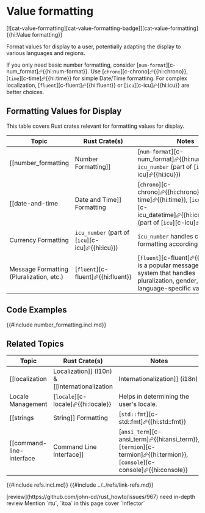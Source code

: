 # Value formatting

[![cat-value-formatting][cat-value-formatting-badge]][cat-value-formatting]{{hi:Value formatting}}

Format values for display to a user, potentially adapting the display to various languages and regions.

If you only need basic number formatting, consider [`num-format`][c-num_format]⮳{{hi:num-format}}. Use [`chrono`][c-chrono]⮳{{hi:chrono}}, [`time`][c-time]⮳{{hi:time}} for simple Date/Time formatting. For complex localization, [`fluent`][c-fluent]⮳{{hi:fluent}} or [`icu`][c-icu]⮳{{hi:icu}} are better choices.

## Formatting Values for Display

This table covers Rust crates relevant for formatting values for display.

| Topic | Rust Crate(s) | Notes |
|---|---|---|
| [[number_formatting | Number Formatting]] | [`num-format`][c-num_format]⮳{{hi:num-format}}, `icu_number` (part of [`icu`][c-icu]⮳{{hi:icu}}) | [`num-format`][c-num_format]⮳{{hi:num-format}} provides flexible number formatting. `icu_number` (from the [`icu`][c-icu]⮳{{hi:icu}} crate family) offers more advanced number formatting with internationalization support. |
| [[date-and-time | Date and Time]] Formatting | [`chrono`][c-chrono]⮳{{hi:chrono}}, [`time`][c-time]⮳{{hi:time}}, [`icu_datetime`][c-icu_datetime]⮳{{hi:icu_datetime}} (part of [`icu`][c-icu]⮳{{hi:icu}}) | [`chrono`][c-chrono]⮳{{hi:chrono}} and [`time`][c-time]⮳{{hi:time}} are popular date and time libraries. [`icu_datetime`][c-icu_datetime]⮳{{hi:icu_datetime}} (from [`icu`][c-icu]⮳{{hi:icu}}) is part of the International Components for Unicode library and provides advanced date and time formatting with i18n support. |
| Currency Formatting | `icu_number` (part of [`icu`][c-icu]⮳{{hi:icu}}) | `icu_number` handles currency formatting according to locale. |
| Message Formatting (Pluralization, etc.) | [`fluent`][c-fluent]⮳{{hi:fluent}} | [`fluent`][c-fluent]⮳{{hi:fluent}} is a popular message formatting system that handles pluralization, gender, and other language-specific variations. |

## Code Examples

{{#include number_formatting.incl.md}}

## Related Topics

| Topic | Rust Crate(s) | Notes |
|---|---|---|
| [[localization | Localization]] (l10n) & [[internationalization | Internationalization]] (i18n) | [`fluent`][c-fluent]⮳{{hi:fluent}}, [`gettext-rs`][c-gettext]⮳{{hi:gettext-rs}} | [`fluent`][c-fluent]⮳{{hi:fluent}} is a powerful choice for managing localized messages. [`gettext-rs`][c-gettext]⮳{{hi:gettext-rs}} is a Rust implementation of the 'gettext' system, another standard for i18n. |
| Locale Management | [`locale`][c-locale]⮳{{hi:locale}} | Helps in determining the user's locale. |
| [[strings | String]] Formatting | [`std::fmt`][c-std::fmt]⮳{{hi:std::fmt}} | Rust's standard library provides basic string formatting capabilities. |
| [[command-line-interface | Command Line Interface]] | [`ansi_term`][c-ansi_term]⮳{{hi:ansi_term}}, [`termion`][c-termion]⮳{{hi:termion}}, [`console`][c-console]⮳{{hi:console}} | These crates help with formatting text for terminal output (colors, styles, etc.). |

{{#include refs.incl.md}}
{{#include ../../refs/link-refs.md}}

<div class="hidden">
[review](https://github.com/john-cd/rust_howto/issues/967)
need in-depth review
Mention `rtu`, `itoa` in this page
cover  `Inflector`
</div>
